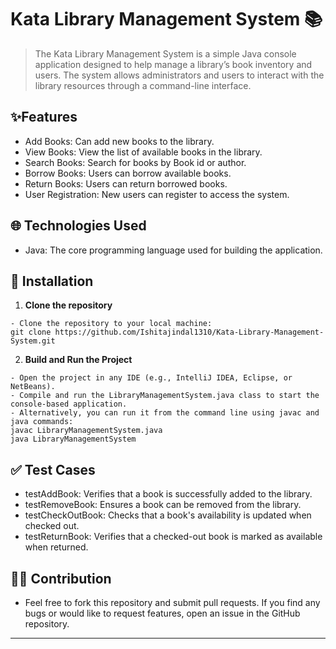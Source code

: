 # Kata Library Management System 📚

> The Kata Library Management System is a simple Java console application designed to help manage a library’s book inventory and users. The system allows administrators and users to interact with the library resources through a command-line interface.

## ✨Features

  - Add Books: Can add new books to the library.
  - View Books: View the list of available books in the library.
  - Search Books: Search for books by Book id or author.
  - Borrow Books: Users can borrow available books.
  - Return Books: Users can return borrowed books.
  - User Registration: New users can register to access the system.

## 🌐 Technologies Used

  - Java: The core programming language used for building the application.

## 🚀 Installation 

1. **Clone the repository**
```
- Clone the repository to your local machine:
git clone https://github.com/Ishitajindal1310/Kata-Library-Management-System.git
```

2. **Build and Run the Project**
```
- Open the project in any IDE (e.g., IntelliJ IDEA, Eclipse, or NetBeans).
- Compile and run the LibraryManagementSystem.java class to start the console-based application.
- Alternatively, you can run it from the command line using javac and java commands:
javac LibraryManagementSystem.java
java LibraryManagementSystem

```
## ✅ Test Cases 

- testAddBook: Verifies that a book is successfully added to the library.
- testRemoveBook: Ensures a book can be removed from the library.
- testCheckOutBook: Checks that a book's availability is updated when checked out.
- testReturnBook: Verifies that a checked-out book is marked as available when returned.


## 👍🏻  Contribution

- Feel free to fork this repository and submit pull requests. If you find any bugs or would like to request features, open an issue in the GitHub repository.

---
